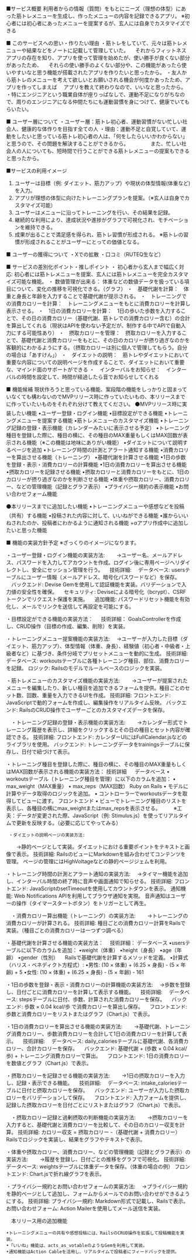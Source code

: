■サービス概要
利用者からの情報（質問）をもとにニーズ（理想の体型）にあった筋トレメニューを生成し、作ったメニューの内容を記録できるアプリ。
※初心者には初心者にあったメニューを提案するが、玄人には自身でカスタマイズできる

■ このサービスへの思い・作りたい理由
・筋トレをしていて、元々は筋トレメニューや結果などをノートに記載して管理していた。
　それからフィットネスアプリの存在を知り、アプリを使って管理を始めたが、使い勝手が良くない部分があったため、
　それらの使い勝手のよくない部分や、この機能があったら使いやすいなと思う機能が搭載されたアプリを作りたいと思ったから。
・友人から筋トレのメニューを考えて欲しいとお願いされる機会が何度かあったため、アプリを作ってしまえば
　アプリを教えて終わりなので、いいなと思ったから。
・特にエンジニアという職業自体が座りっぱなしで、運動不足になりがちなので、周りのエンジニアになる仲間たちにも運動習慣を身につけて、健康でいてもらいたい。

■ ユーザー層について
・ユーザー層：筋トレ初心者、運動習慣がない忙しい社会人、健康的な体作りを目指す全ての人
・理由：運動不足と自覚していて、運動をしたいと思っている筋トレ初心者の人は、「何をしたらいいかわからない」と思うので、その問題を解決することができるから。
　　　　また、忙しい社会人の人についても、短時間で行うことができる筋トレメニューの提案もできると思ったから。

■サービスの利用イメージ
1. ユーザーは目標（例: ダイエット、筋力アップ）や現状の体型情報(体重など)を入力。
2. アプリが理想の体型に向けたトレーニングプランを提案。（※玄人は自身でカスタマイズ可能）
3. ユーザーはメニューに沿ってトレーニングを行い、その結果を記録。
4. 継続的な利用により、達成状況や進捗がグラフで可視化され、モチベーションを維持できる。
5. 成果が出ることで満足感を得られ、筋トレ習慣が形成される。
   ※筋トレの習慣が形成されることがユーザーにとっての価値となる。

■ ユーザーの獲得について
・Xでの拡散
・口コミ（RUTEQ生など）

■ サービスの差別化ポイント・推しポイント
・ 初心者から玄人まで幅広く対応: 初心者には筋トレメニューを提案、玄人には筋トレメニューを完全カスタマイズ可能な機能。
・ 数値管理が出来る： 体重などの数値データを扱っている項目について、変化の推移を可視化できる。（グラフ）
・　基礎代謝を計算：　体重と身長と年齢を入力することで基礎代謝が提示される。
・　トレーニングでの消費カロリーを計算：　トレーニングメニューをもとに消費カロリーを計算し表示させる。
・　1日の消費カロリーを計算：　1日の歩いた歩数を入力することで、その日の消費カロリー（基礎代謝、筋トレでの消費カロリー含む）の合計を算出してくれる（現状はAPIを使わない予定だが、制作する中でAPIで自動入力にする可能性あり）
・　摂取カロリーを管理：　摂取カロリーを入力することで、基礎代謝と消費カロリーをもとに、その日のカロリーが摂り過ぎなのかを客観的にわかるようにする。（摂取カロリーは別に個人で管理してもらう。自分の場合は「あすけん」）
・　ダイエットの説明：　筋トレやダイエットにおいて重要な内容についての説明ページを作成することで、ダイエットにおいて重要な、マインド面のサポートができる
・　インターバルをお知らせ：　インターバルの時間を設定して、時間が経過したら音でお知らせしてくれる

■ 機能候補
現状作ろうと思っている機能、案段階の機能をしっかりと固まっていなくても構わないのでMVPリリース時に作っていたいもの、本リリースまでに作っていたいものをそれぞれ分けて教えてください。
⚫️MVPリリース時に実装したい機能
•ユーザー登録・ログイン機能
•目標設定ができる機能
•トレーニングメニューを提案する機能
•筋トレメニューのカスタマイズ機能
•トレーニング記録の登録・表示機能（カレンダーみたいに表示させる予定）
•トレーニング種目を登録した際に、種目の横に、その種目のMAX重量もしくはMAX回数が表示される機能（※この機能は地味にありがい機能）
•ダイエットについて説明するページを追加
•トレーニング時間の計測とアラート通知する機能
•消費カロリーを算出させる機能（トレーニング）
•基礎代謝を計算させる機能
•1日の歩数を登録・表示・消費カロリーの計算機能
•1日の消費カロリーを算出させる機能
•摂取カロリーを記録させる機能
•摂取カロリーと消費カロリーをもとに、1日のカロリーが摂り過ぎなのかを判断させる機能
•体重や摂取カロリー、消費カロリー、などの管理機能（記録とグラフ表示）
•プライバシー規約の表示機能
•お問い合わせフォーム機能

⚫️本リリースまでに追加したい機能
•トレーニングメニューや感想などを投稿（共有）する機能
•投稿された内容に対して、いいねができる機能
•誰からいいねされたのか、投稿者にわかるように通知される機能
+αアプリ作成中に追加したいと思った機能

■ 機能の実装方針予定
※ざっくりのイメージになります。


・ユーザー登録・ログイン機能の実装方法:
　　→ユーザー名、メールアドレス、パスワードを入力してアカウントを作成。ログイン後に専用ページへリダイレクトし、安全にセッション管理を行う。
　技術詳細:
　データベース: usersテーブルにユーザー情報（メールアドレス、暗号化パスワードなど）を保存。
　バックエンド: Devise Gemを使用して認証機能を実装。バリデーションで入力値の安全性を確保。
　セキュリティ: Deviseによる暗号化（bcrypt）、CSRFトークンでリクエスト保護を実施。
　追加機能: パスワードリセット機能を有効化し、メールでリンクを送信して再設定を可能にする。



・目標設定ができる機能の実装方法：
　 技術詳細：
   GoalsControllerを作成し、CRUD操作（目標の作成、編集、削除）を実装。



・トレーニングメニュー提案機能の実装方法:
　→ユーザーが入力した目標（ダイエット、筋力アップ）、体型情報（体重、身長）、経験値（初心者・中級者・上級者など）に基づき、条件分岐でプリセットメニューを動的に生成。
	技術詳細:
	データベース: workoutsテーブルに各種トレーニング種目、部位、消費カロリーを記録。
	ロジック: Railsのモデルでルールベースのロジックを実装。


 ・筋トレメニューのカスタマイズ機能の実装方法:
　　→ユーザーが提案されたメニューを編集したり、新しい種目を追加できるフォームを提供。種目ごとのセット数、回数、重量を入力できるUIを作成。
	技術詳細:
	フロントエンド: JavaScriptで動的フォームを作成し、編集操作をリアルタイム反映。
	バックエンド: RailsのCRUD操作でユーザーごとのカスタマイズデータを保存。


　・トレーニング記録の登録・表示機能の実装方法:
　　→カレンダー形式でトレーニング履歴を表示し、詳細をクリックするとその日の種目とセット内容が確認できる。
	技術詳細:
	フロントエンド: カレンダーUIにはFullCalendar.jsなどのライブラリを使用。
	バックエンド: トレーニングデータをtrainingsテーブルに保存し、日付で紐づけて表示。



 ・トレーニング種目を登録した際に、種目の横に、その種目のMAX重量もしくはMAX回数が表示される機能の実装方法：
	技術詳細
 　     データベース
	• workoutsテーブル（トレーニング種目を管理）に以下のカラムを追加：
	• max_weight（MAX重量）
	• max_reps（MAX回数）
	Ruby on Rails
	• モデルに計算やデータ取得のロジックを追加。
	• コントローラーでworkoutsデータを取得してビューに渡す。
	フロントエンド
	• ビューでトレーニング種目のリストを表示し、各種目の横にmax_weightまたはmax_repsを表示させる。
 　　  ※工夫：データが変更された際、JavaScript（例: Stimulus.js）を使ってリアルタイムで更新を反映する。（必要に応じてやってみる）



     ・ダイエットの説明ページの実装方法:
  　　→静的ページとして実装。ダイエットにおける重要ポイントをテキストと画像で表示。
	技術詳細:
	RailsのビューにMarkdownを組み合わせてコンテンツを管理。
	ページの管理にはHighVoltageなどの静的ページジェムを利用。



   ・トレーニング時間の計測とアラート通知の実装方法:
  　→タイマー機能を追加し、インターバル時間の終了時に音声や画面通知で知らせる。
	技術詳細:
	フロントエンド: JavaScriptのsetTimeoutを使用してカウントダウンを表示。
	通知機能: Web Notifications APIを利用してブラウザ通知を実現。
	音声通知はユーザーの操作（タイマースタートボタン）をトリガーとして再生。



　・消費カロリー算出機能（トレーニング）の実装方法:
　　→トレーニングの消費カロリーが計算される。
	技術詳細:
	種目ごとの消費カロリー計算をRailsで実装。（種目ごとの消費カロリーは一つずつ調べる）



 ・基礎代謝を計算させる機能の実装方法：
 　技術詳細：
  データベース
	•usersテーブルに以下のカラムを追加：
	•weight（体重）
	•height（身長）
	•age（年齢）
	•gender（性別）
　Railsで基礎代謝を計算するメソッドを定義。
	•計算式（ハリス・ベネディクト方程式）:
	•男性: (10 × 体重) + (6.25 × 身長) - (5 × 年齢) + 5
	•女性: (10 × 体重) + (6.25 × 身長) - (5 × 年齢) - 161




 ・1日の歩数を登録・表示・消費カロリーの計算機能の実装方法:
　→歩数を登録し、日付ごとに消費カロリーを計算して表示する機能。
　技術詳細:
　データベース: stepsテーブルに日付、歩数、計算された消費カロリーを保存。
　バックエンド: 歩数 × 0.04 kcal/歩 で消費カロリーを算出し保存。
　フロントエンド: 歩数と消費カロリーをリストまたはグラフ（Chart.js）で表示。



 ・1日の消費カロリーを算出させる機能の実装方法:
　　→基礎代謝、トレーニング消費カロリー、歩数消費カロリーを合計して1日の消費カロリーを計算して表示。
　技術詳細:
　データベース: daily_caloriesテーブルに基礎代謝、各消費カロリー、合計カロリーを保存。
　バックエンド: 基礎代謝 + (歩数 × 0.04 kcal/歩) + トレーニング消費カロリーで算出。
　フロントエンド: 1日の消費カロリーを数値とグラフ（Chart.js）で表示。



・摂取カロリーを記録させる機能の実装方法:
　　→1日の摂取カロリーを入力し、記録・表示できる機能。
　技術詳細:
　データベース: intake_caloriesテーブルに日付と摂取カロリーを保存。
　バックエンド: ユーザーが入力した摂取カロリーをバリデーションして保存。
　フロントエンド: 入力フォームを提供し、記録した摂取カロリーを日付ごとにリストまたはグラフ（Chart.js）で表示。
 
 

　・摂取カロリー記録と過剰摂取の判断機能の実装方法:
　　→摂取カロリーを入力すると、基礎代謝と消費カロリーを比較して、その日のカロリー収支を計算。
	技術詳細:
	カロリー収支 = 摂取カロリー -（基礎代謝 + 消費カロリー）
	Railsでロジックを実装し、結果をグラフやテキストで表示。



  ・体重や摂取カロリー、消費カロリー、などの管理機能（記録とグラフ表示）の実装方法:
　　→履歴を登録し、日付ごとの推移をグラフで可視化。
	技術詳細:
	データベース: weightsテーブルに体重データを保存。（体重の場合の例）
	フロントエンド: Chart.jsで折れ線グラフを表示。
 


 ・プライバシー規約とお問い合わせフォームの実装方法:
　→プライバシー規約を静的ページとして追加し、フォームからメールでのお問い合わせができるようにする。
	技術詳細:
	プライバシー規約: Markdown形式で記載し、Railsで表示。
	お問い合わせフォーム: Action Mailerを使用してメール送信を実装。



　本リリース用の追加機能

	•トレーニングメニューの共有や感想投稿には、RailsのCRUD操作を拡張して投稿機能を実装。
	•「いいね」機能は、acts_as_votableのようなGemを利用して実装。
	•通知機能はAction Cableを活用し、リアルタイムで投稿者にフィードバックを提供。
 
